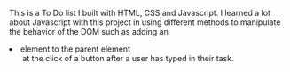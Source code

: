 This is a To Do list I built with HTML, CSS and Javascript. I learned a lot about Javascript with this project in using different methods to manipulate the behavior of the DOM such as adding an <li> element to the parent element <ul> at the click of a button after a user has typed in their task.

